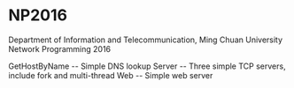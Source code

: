# NP2016
Department of Information and Telecommunication, Ming Chuan University
Network Programming 2016

GetHostByName -- Simple DNS lookup
Server -- Three simple TCP servers, include fork and multi-thread
Web -- Simple web server
